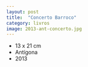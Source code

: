```yaml
---
layout: post
title:  "Concerto Barroco"
category: livros
image: 2013-ant-concerto.jpg
---
```


- 13 x 21 cm
- Antígona
- 2013

